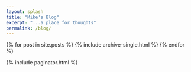 ```yaml
---
layout: splash
title: "Mike's Blog"
excerpt: "...a place for thoughts"
permalink: /blog/
---
```


{% for post in site.posts %}
  {% include archive-single.html %}
{% endfor %}

{% include paginator.html %}

